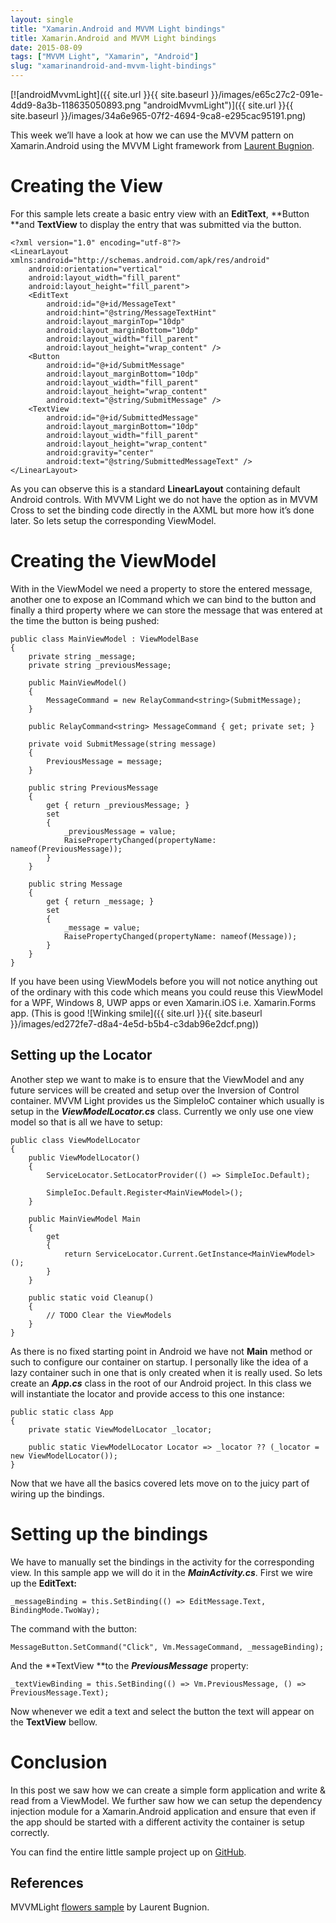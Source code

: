 ```yaml
---
layout: single
title: "Xamarin.Android and MVVM Light bindings"
title: Xamarin.Android and MVVM Light bindings
date: 2015-08-09
tags: ["MVVM Light", "Xamarin", "Android"]
slug: "xamarinandroid-and-mvvm-light-bindings"
---
```


[![androidMvvmLight]({{ site.url }}{{ site.baseurl }}/images/e65c27c2-091e-4dd9-8a3b-118635050893.png "androidMvvmLight")]({{ site.url }}{{ site.baseurl }}/images/34a6e965-07f2-4694-9ca8-e295cac95191.png)
 
This week we’ll have a look at how we can use the MVVM pattern on Xamarin.Android using the MVVM Light framework from [Laurent Bugnion](http://www.galasoft.ch/).
 
# Creating the View
 
For this sample lets create a basic entry view with an **EditText**, **Button **and **TextView** to display the entry that was submitted via the button.


    <?xml version="1.0" encoding="utf-8"?>
    <LinearLayout xmlns:android="http://schemas.android.com/apk/res/android"
        android:orientation="vertical"
        android:layout_width="fill_parent"
        android:layout_height="fill_parent">
        <EditText
            android:id="@+id/MessageText"
            android:hint="@string/MessageTextHint"
            android:layout_marginTop="10dp"
            android:layout_marginBottom="10dp"
            android:layout_width="fill_parent"
            android:layout_height="wrap_content" />
        <Button
            android:id="@+id/SubmitMessage"
            android:layout_marginBottom="10dp"
            android:layout_width="fill_parent"
            android:layout_height="wrap_content"
            android:text="@string/SubmitMessage" />
        <TextView
            android:id="@+id/SubmittedMessage"
            android:layout_marginBottom="10dp"
            android:layout_width="fill_parent"
            android:layout_height="wrap_content"
            android:gravity="center"
            android:text="@string/SubmittedMessageText" />
    </LinearLayout>


As you can observe this is a standard **LinearLayout** containing default Android controls. With MVVM Light we do not have the option as in MVVM Cross to set the binding code directly in the AXML but more how it’s done later. So lets setup the corresponding ViewModel.

# Creating the ViewModel

With in the ViewModel we need a property to store the entered message, another one to expose an ICommand which we can bind to the button and finally a third property where we can store the message that was entered at the time the button is being pushed:


    public class MainViewModel : ViewModelBase
    {
        private string _message;
        private string _previousMessage;
    
        public MainViewModel()
        {
            MessageCommand = new RelayCommand<string>(SubmitMessage);
        }
    
        public RelayCommand<string> MessageCommand { get; private set; }
    
        private void SubmitMessage(string message)
        {
            PreviousMessage = message;
        }
    
        public string PreviousMessage
        {
            get { return _previousMessage; }
            set
            {
                _previousMessage = value;
                RaisePropertyChanged(propertyName: nameof(PreviousMessage));
            }
        }
    
        public string Message
        {
            get { return _message; }
            set
            {
                _message = value;
                RaisePropertyChanged(propertyName: nameof(Message));
            }
        }
    }


If you have been using ViewModels before you will not notice anything out of the ordinary with this code which means you could reuse this ViewModel for a WPF, Windows 8, UWP apps or even Xamarin.iOS i.e. Xamarin.Forms app. (This is good ![Winking smile]({{ site.url }}{{ site.baseurl }}/images/ed272fe7-d8a4-4e5d-b5b4-c3dab96e2dcf.png))

## Setting up the Locator

Another step we want to make is to ensure that the ViewModel and any future services will be created and setup over the Inversion of Control container. MVVM Light provides us the SimpleIoC container which usually is setup in the ***ViewModelLocator.cs*** class. Currently we only use one view model so that is all we have to setup:


    public class ViewModelLocator
    {
        public ViewModelLocator()
        {
            ServiceLocator.SetLocatorProvider(() => SimpleIoc.Default);
    
            SimpleIoc.Default.Register<MainViewModel>();
        }
    
        public MainViewModel Main
        {
            get
            {
                return ServiceLocator.Current.GetInstance<MainViewModel>();
            }
        }
    
        public static void Cleanup()
        {
            // TODO Clear the ViewModels
        }
    }


As there is no fixed starting point in Android we have not **Main** method or such to configure our container on startup. I personally like the idea of a lazy container such in one that is only created when it is really used. So lets create an ***App.cs*** class in the root of our Android project. In this class we will instantiate the locator and provide access to this one instance:


    public static class App
    {
        private static ViewModelLocator _locator;
    
        public static ViewModelLocator Locator => _locator ?? (_locator = new ViewModelLocator());
    }


Now that we have all the basics covered lets move on to the juicy part of wiring up the bindings.

# Setting up the bindings

We have to manually set the bindings in the activity for the corresponding view. In this sample app we will do it in the ***MainActivity.cs***. First we wire up the **EditText:**


    _messageBinding = this.SetBinding(() => EditMessage.Text, BindingMode.TwoWay);


The command with the button:


    MessageButton.SetCommand("Click", Vm.MessageCommand, _messageBinding);


And the **TextView **to the ***PreviousMessage*** property:


    _textViewBinding = this.SetBinding(() => Vm.PreviousMessage, () => PreviousMessage.Text);


Now whenever we edit a text and select the button the text will appear on the **TextView** bellow.

# Conclusion

In this post we saw how we can create a simple form application and write & read from a ViewModel. We further saw how we can setup the dependency injection module for a Xamarin.Android application and ensure that even if the app should be started with a different activity the container is setup correctly.

You can find the entire little sample project up on [GitHub](https://github.com/mallibone/MvvmLightSamples/tree/master/Android/MvvmLightBindings.Droid).

## References

MVVMLight [flowers sample](http://mvvmlight.codeplex.com/SourceControl/latest#Samples/Flowers/) by Laurent Bugnion.

